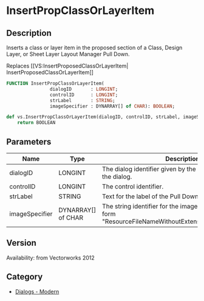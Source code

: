 # InsertPropClassOrLayerItem

## Description
Inserts a class or layer item in the proposed section of a Class, Design Layer, or Sheet Layer Layout Manager Pull Down.

Replaces [[VS:InsertProposedClassOrLayerItem| InsertProposedClassOrLayerItem]]

```pascal
FUNCTION InsertPropClassOrLayerItem(
				dialogID       : LONGINT;
				controlID      : LONGINT;
				strLabel       : STRING;
				imageSpecifier : DYNARRAY[] of CHAR): BOOLEAN;
```

```python
def vs.InsertPropClassOrLayerItem(dialogID, controlID, strLabel, imageSpecifier):
    return BOOLEAN
```

## Parameters
|Name|Type|Description|
|---|---|---|
|dialogID|LONGINT|The dialog identifier given by the command to create the dialog.|
|controlID|LONGINT|The control identifier.|
|strLabel|STRING|Text for the label of the Pull Down.|
|imageSpecifier|DYNARRAY[] of CHAR|The string identifier for the image. It should be of the form &quot;ResourceFileNameWithoutExtension/PathOfImageFile&quot;.|

## Version
Availability: from Vectorworks 2012

## Category
* [Dialogs - Modern](../Categories/Dialogs%20-%20Modern.md)
